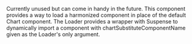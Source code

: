 Currently unused but can come in handy in the future. This component provides a way to load a harmonized component in place of the default Chart component. The Loader provides a wrapper with Suspense to dynamically import a component with chartSubstituteComponentName given as the Loader's only argument.
